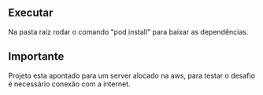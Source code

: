 ## Executar
Na pasta raiz rodar o comando "pod install" para baixar as dependências.

## Importante
Projeto esta apontado para um server alocado na aws, para testar o desafio é necessário conexão com a internet.
